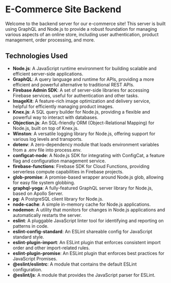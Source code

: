# E-Commerce Site Backend

Welcome to the backend server for our e-commerce site! This server is built using GraphQL and Node.js to provide a robust foundation for managing various aspects of an online store, including user authentication, product management, order processing, and more.

## Technologies Used

- **Node.js**: A JavaScript runtime environment for building scalable and efficient server-side applications.
- **GraphQL**: A query language and runtime for APIs, providing a more efficient and powerful alternative to traditional REST APIs.
- **Firebase Admin SDK**: A set of server-side libraries for accessing Firebase services, useful for authentication and other tasks.
- **ImageKit**: A feature-rich image optimization and delivery service, helpful for efficiently managing product images.
- **Knex.js**: A SQL query builder for Node.js, providing a flexible and powerful way to interact with databases.
- **Objection.js**: An SQL-friendly ORM (Object-Relational Mapping) for Node.js, built on top of Knex.js.
- **Winston**: A versatile logging library for Node.js, offering support for various log levels and transports.
- **dotenv**: A zero-dependency module that loads environment variables from a .env file into process.env.
- **configcat-node**: A Node.js SDK for integrating with ConfigCat, a feature flag and configuration management service.
- **firebase-functions**: Firebase SDK for Cloud Functions, providing serverless compute capabilities in Firebase projects.
- **glob-promise**: A promise-based wrapper around Node.js glob, allowing for easy file system globbing.
- **graphql-yoga**: A fully-featured GraphQL server library for Node.js, based on Apollo Server.
- **pg**: A PostgreSQL client library for Node.js.
- **node-cache**: A simple in-memory cache for Node.js applications.
- **nodemon**: A utility that monitors for changes in Node.js applications and automatically restarts the server.
- **eslint**: A pluggable JavaScript linter tool for identifying and reporting on patterns in code.
- **eslint-config-standard**: An ESLint shareable config for JavaScript standard style.
- **eslint-plugin-import**: An ESLint plugin that enforces consistent import order and other import-related rules.
- **eslint-plugin-promise**: An ESLint plugin that enforces best practices for JavaScript Promises.
- **@eslint/eslintrc**: A module that contains the default ESLint configuration.
- **@eslint/js**: A module that provides the JavaScript parser for ESLint.
